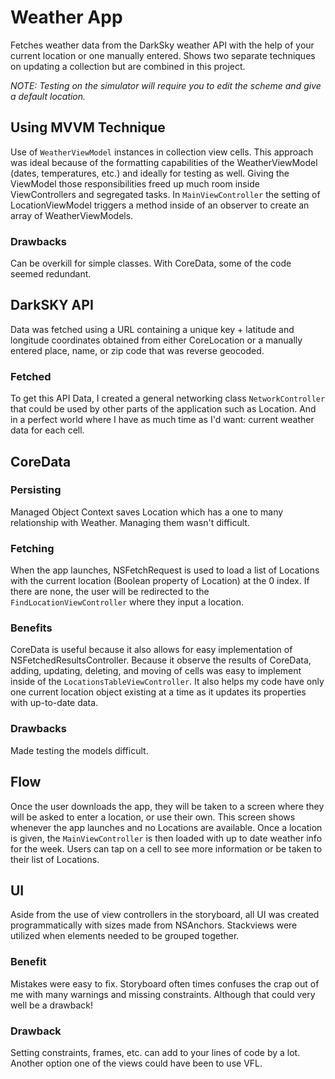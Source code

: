 # Weather App
Fetches weather data from the DarkSky weather API with the help of your current location or one manually entered. Shows two separate techniques on updating a collection but are combined in this project. 

*NOTE: Testing on the simulator will require you to edit the scheme and give a default location.*


## Using MVVM Technique
Use of `WeatherViewModel` instances in collection view cells. This approach was ideal because of the formatting capabilities of the WeatherViewModel (dates, temperatures, etc.) and ideally for testing as well. Giving the ViewModel those responsibilities freed up much room inside ViewControllers and segregated tasks. In `MainViewController` the setting of LocationViewModel triggers a method inside of an observer to create an array of WeatherViewModels.
### Drawbacks
Can be overkill for simple classes. 
With CoreData, some of the code seemed redundant.

## DarkSKY API
Data was fetched using a URL containing a unique key + latitude and longitude coordinates obtained from either CoreLocation or a manually entered place, name, or zip code that was reverse geocoded.  
### Fetched
To get this API Data, I created a general networking class `NetworkController` that could be used by other parts of the application such as Location. And in a perfect world where I have as much time as I'd want: current weather data for each cell.

## CoreData
### Persisting
Managed Object Context saves Location which has a one to many relationship with Weather. Managing them wasn't difficult.
### Fetching
When the app launches, NSFetchRequest is used to load a list of Locations with the current location (Boolean property of Location) at the 0 index. If there are none, the user will be redirected to the `FindLocationViewController` where they input a location.
### Benefits
CoreData is useful because it also allows for easy implementation of NSFetchedResultsController. Because it observe the results of  CoreData, adding, updating, deleting, and moving of cells was easy to implement inside of the  `LocationsTableViewController`. It also helps my code have only one current location object existing at a time as it updates its properties with up-to-date data.
### Drawbacks
Made testing the models difficult. 

## Flow
Once the user downloads the app, they will be taken to a screen where they will be asked to enter a location, or use their own. This screen shows whenever the app launches and no Locations are available. Once a location is given, the `MainViewController` is then loaded with up to date weather info for the week. Users can tap on a cell to see more information or be taken to their list of Locations.  

## UI
Aside from the use of view controllers in the storyboard, all UI was created programmatically with sizes made from NSAnchors. Stackviews were utilized when elements needed to be grouped together. 
### Benefit
Mistakes were easy to fix. Storyboard often times confuses the crap out of me with many warnings and missing constraints. Although that could very well be a drawback!
### Drawback
Setting constraints, frames, etc. can add to your lines of code by a lot. Another option one of the views could have been to use VFL. 
